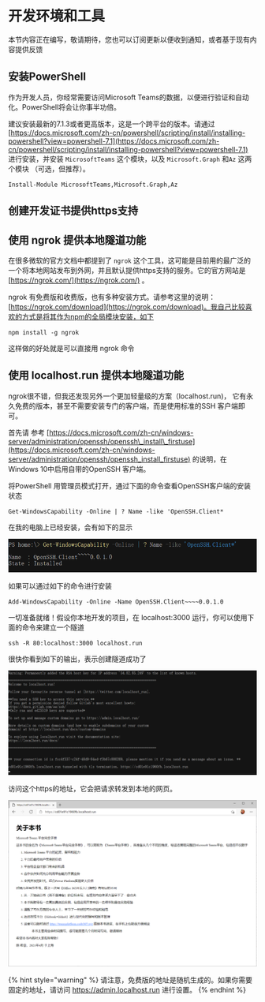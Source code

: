 # 开发环境和工具

本节内容正在编写，敬请期待，您也可以订阅更新以便收到通知，或者基于现有内容提供反馈





## 安装PowerShell

作为开发人员，你经常需要访问Microsoft Teams的数据，以便进行验证和自动化。PowerShell将会让你事半功倍。

建议安装最新的7.1.3或者更高版本，这是一个跨平台的版本。请通过 [https://docs.microsoft.com/zh-cn/powershell/scripting/install/installing-powershell?view=powershell-7.1](https://docs.microsoft.com/zh-cn/powershell/scripting/install/installing-powershell?view=powershell-7.1) 进行安装，并安装 `MicrosoftTeams` 这个模块，以及 `Microsoft.Graph` 和`Az` 这两个模块 （可选，但推荐）。

```text
Install-Module MicrosoftTeams,Microsoft.Graph,Az
```

## 创建开发证书提供https支持



## 使用 ngrok 提供本地隧道功能

在很多微软的官方文档中都提到了 `ngrok` 这个工具，这可能是目前用的最广泛的一个将本地网站发布到外网，并且默认提供https支持的服务。它的官方网站是 [https://ngrok.com/](https://ngrok.com/) 。

ngrok 有免费版和收费版，也有多种安装方式。请参考这里的说明：[https://ngrok.com/download](https://ngrok.com/download)。我自己比较喜欢的方式是将其作为npm的全局模块安装，如下

```text
npm install -g ngrok
```

这样做的好处就是可以直接用 ngrok 命令

## 使用 localhost.run 提供本地隧道功能

ngrok很不错，但我还发现另外一个更加轻量级的方案（localhost.run\)， 它有永久免费的版本，甚至不需要安装专门的客户端，而是使用标准的SSH 客户端即可。

首先请 参考 [https://docs.microsoft.com/zh-cn/windows-server/administration/openssh/openssh\_install\_firstuse](https://docs.microsoft.com/zh-cn/windows-server/administration/openssh/openssh_install_firstuse) 的说明，在Windows 10中启用自带的OpenSSH 客户端。

将PowerShell 用管理员模式打开，通过下面的命令查看OpenSSH客户端的安装状态

```text
Get-WindowsCapability -Online | ? Name -like 'OpenSSH.Client*
```

在我的电脑上已经安装，会有如下的显示

![](../.gitbook/assets/tu-pian-%20%28275%29.png)

如果可以通过如下的命令进行安装

```text
Add-WindowsCapability -Online -Name OpenSSH.Client~~~~0.0.1.0
```

一切准备就绪！假设你本地开发的项目，在 localhost:3000 运行，你可以使用下面的命令来建立一个隧道

```text
ssh -R 80:localhost:3000 localhost.run
```

很快你看到如下的输出，表示创建隧道成功了

![](../.gitbook/assets/tu-pian-%20%28266%29.png)

访问这个https的地址，它会把请求转发到本地的网页。

![](../.gitbook/assets/tu-pian-%20%28261%29.png)

{% hint style="warning" %}
请注意，免费版的地址是随机生成的。如果你需要固定的地址，请访问 https://admin.localhost.run 进行设置。
{% endhint %}

